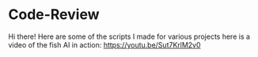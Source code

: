 # Code-Review
 Hi there!
 Here are some of the scripts I made for various projects here is a video of the fish AI in action: https://youtu.be/Sut7KrlM2v0
